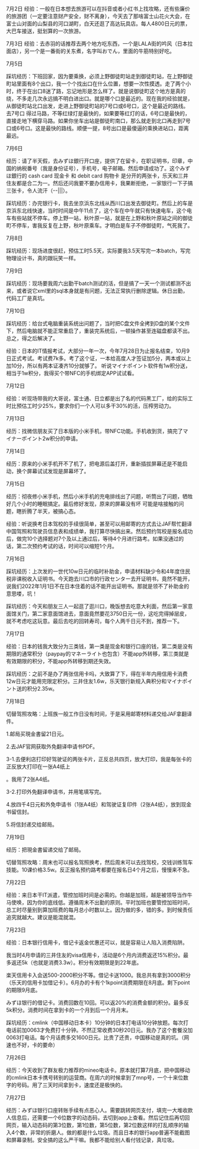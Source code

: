 7月2日
经验：一般在日本想去旅游可以在抖音或者小红书上找攻略，还有些廉价的旅游团（一定要注意财产安全，财不离身），今天去了那啥富士山花火大会，在富士山对面的山梨县的河口湖町，白天还逛了高达玩具店。每人4800日元的票，大巴车接送，挺划算的一次旅游。  



7月3日
经验：去赤羽的话推荐去两个地方吃东西，一个是LALA街的吟风（日本拉面店），另一个是一番街的关东煮，名字叫おでん，里面的牛筋特别好吃。



7月5日

踩坑经历：下班回家，因为要乘换，必须上野御徒町站走到御徒町站，在上野御徒町站里面有8个出口，我一个个找出口在什么位置，想要一次性摸透。走了两个小时，终于在出口8迷了路，忘记地形是怎么样了。就是说御徒町这个地方是真的绕，不多走几次永远搞不明白进出口。就是哪个口是最近的。现在我的经验就是，从御徒町站北口出发，走进上野御徒町站的7号口或6号口，这个是最近的路线。去7号口 得过马路，不等红绿灯是最快的，如果要等红灯的话，6号口是最快的，直接走地下横穿马路。如果你坐车出站是御徒町南口，那么就走到北口再走到7号口或6号口。这是最快的路线。顺便一提，8号出口是最傻逼的乘换进站口，距离最远。



7月6日

经历：请了半天假，去みずほ銀行开口座，提供了在留卡，在职证明书，印章，中国的纳税番号（我是身份证号），手机号，电子邮箱。然后申请成功了。这个みずほ銀行的 cash card 现金卡 和 debit card 购物卡 是分开的两张卡，乐天和三井住友都是合二为一。然后还问我要不要办信用卡，我果断拒绝，一家银行一下子搞三张卡，令人流汗（--|||）。

踩坑经历：办完银行卡，我去坐京浜东北线从西川口出发去御徒町。然后上的车是京浜东北线快速，当时时间是中午11点了，这个车在中午就只有快速电车，这个电车有些站就不停车。停上野一站，秋叶原一站，就是在上野和秋叶原站之间的御徒町不停车，害我反复在上野，秋叶原乘车。才明白是车子不停御徒町，气死我了。




7月8日

踩坑经历：现场进度很赶，预估工时5.5天，实际要我3.5天写完一本batch，写完物理设计书，真的跟玩笑一样。




7月9日

踩坑经历：现场要我周六出勤干batch测试的活，但是搞了一天一个测试都测不出来，或者说它xml里的sql本身就是有问题，无法正常执行删除逻辑。休日出勤，代码工厂是真坑。



7月10日

踩坑经历：给台式电脑重装系统出问题了，当时把C盘文件全拷到D盘的某个文件下，然后电脑就不能正常重启了，重装完系统后，一顿操作甚至连磁盘都读不出。总之，得之后解决了。

经验：日本的IT情报考试，大部分一年一次，今年7月28日为止报名结束，10月9日正式考试。考试费7k多。考了这个证，一本给高度人才签证加5分，两本或以上加10分，所以有两本证凑齐10分就够了。
      听说マイナポイント软件有1w积分送，相当于1w积分，我得买个带NFC的手机绑定APP试试看。



7月12日

经验：听现场带我的大哥说，富士通、日立都是出了名的代码黑工厂，给的实际工时比预估工时少25%，要求你们一个人可以多干30%的活，压榨劳动力。



7月13日

经历：找微信朋友买了日本版的小米手机，带NFC功能。手机收到货，搞完了マイナーポイント2w积分的申请。



7月14日

经历：原来的小米手机开不了机了，把电源后盖打开，重新插拔屏幕还是不能启动，换个屏幕试试发现是屏幕坏了。



7月15日

经历：彻夜修小米手机，然后小米手机的充电排线出了问题，听筒出了问题，牺牲好几个小时的睡眠搞定。最后修好发现，原来的屏幕没有坏 可能是啥接触的问题，瞎折腾了半天，被搞心态。

经验：听说换考日本驾校的手续很简单，甚至可以用邮寄的方式去让JAF帮忙翻译中国驾照和驾驶员信息表和成绩单，我打算尽快搞出来。然后预约驾校是报名成功后，做完10个选择题对7个及以上通过后，等待4个月进行路考。如果没通过的话，第二次预约考试的话，时间可以缩短1个月。



7月16日

踩坑经历：上次发的一世代10w日元的临时补助金，申请材料缺少令和4年度住民税非课税收入证明书。今天跑去川口市的行政センター去开证明书，竟然不能开，说我们2022年1月1日不在日本住着的话不能开出证明书。那就是领不了补助金的意思喽，坑！

踩坑经历：今天和朋友三人一起逛了逛川口，晚饭想去吃意大利面，然后第一家意面馆关门，第二家意面馆进去，意面竟然要花3750日元一份，这吃完得掉层皮，就不考虑吃这玩意。最后去吃的回转寿司，每个人两千日元不到，推荐一下。



7月17日

经验：日本的钱我大致分为三类钱，第一类是现金和银行口座的钱，第二类是没有期限的通常积分（paypay的マネーライト也包含）不能app外转移，第三类就是有效期限的积分，不能app外转移到期还失效。

踩坑经历：之前不是办了两张信用卡吗，大致算了下，得在半年内用信用卡消费12w日元才能用完限定积分。三井住友1.6w，乐天银行新规入典积分和マイナポイント送的积分2.35w。



7月18日

切替驾照攻略：上班族一般工作日没有时间，于是采用邮寄材料递交给JAF拿翻译件。

1.邮局买現金書留21日元。

2.去JAF官网获取外免翻译申请书PDF。

3-1.去便利店打印好驾驶证的两张卡片，正反总共四页，放大打印，我是每张卡的正反放大打印在一张A4纸上

。我用了2张A4纸。

3-2.打印外免翻译申请书，并用笔填写完。

4.放四千4日元和外免申请书（1张A4纸）和驾驶证复印件（2张A4纸），放到现金书留信封。

5.将信封递交给邮局。



7月19日

经历：把現金書留递交给了邮局。

切替驾照攻略：周末也可以报名驾照换考，然后周末可以去找驾校，交钱训练驾车技能。10课价格3.5w。反正报名预约路考都要在报名日4个月之后，慢慢来不急。



7月22日

经验：来日本干IT派遣，管控加班时间是必需的。你越是加班，越是被领导当作牛马使唤，因为你的底线低。遵循周末不出勤的原则。平时加班也要管控加班时间，总工时尽量别到算加班费的每月总小时数以上。因为做的多，错的多。到时候责任追究就越大。建议是能混就混。



7月23日

经验：日本银行信用卡，借记卡返金优惠还可以，就是容易让人陷入消费陷阱。

我当时4月申请的三井住友的visa信用卡，活动是6个月内消费返还15%积分。最多返还5k（也就是消费3.3w）。积分有效期限是到22年底。

楽天信用卡入会送500-2000积分不等。借记卡送1000。我总共有拿到3000积分（乐天的信用卡加借记卡）。6月办的卡有个1kpoint消费期限在8月底。剩下point的期限9月底。

みずほ银行的借记卡。消费回数在10回。可以返20%的消费金额的积分。最多反5k积分。消费时间在拿到卡的一个月到后一个月月末。

踩坑经历：cmlink（中国移动日本卡）10分钟的日本打电话10分钟放题。每次打电话前加0063才免费打十分钟。不然正常收费30秒20日元。我办了这个套餐没加0063打电话。每个月话费多交1600日元。比贵了还贵，中国移动是真的坑。（网速也不好，卡的要命）



7月26日

经历：今天收到了群友极力推荐的mineo电话卡。原本就打算7月底，把中国移动的cmlink日本卡携号转别的运营商。在周六的时候拿到了mnp号，一个十来位数字的号码。用了三天时间拿到卡，速度还是极快的。



7月27日

经历：みずほ银行口座转账手续有点恶心人。需要跳转网页支付，填完一大堆收款人信息后，还需要一个6位数字的动态码，去切到app上查看。然后记住后再切回网页，输入动态码的第3位数，第1位数，第5位数，第2位数这样的打乱顺序的输入4个数，非常的折磨人。做的都是什么垃圾。而且日本的银行app普遍不能截图和屏幕录制。安全搞的这么严干嘛。我都不能给别人看付钱记录，真垃圾。